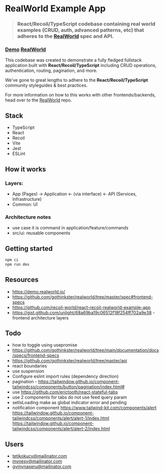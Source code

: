 # RealWorld Example App

> ### React/Recoil/TypeScript codebase containing real world examples (CRUD, auth, advanced patterns, etc) that adheres to the [RealWorld](https://github.com/gothinkster/realworld) spec and API.

### [Demo](https://github.com/gothinkster/realworld) [RealWorld](https://github.com/gothinkster/realworld)

This codebase was created to demonstrate a fully fledged fullstack application built with **React/Recoil/TypeScript** including CRUD operations, authentication, routing, pagination, and more.

We've gone to great lengths to adhere to the **React/Recoil/TypeScript** community styleguides & best practices.

For more information on how to this works with other frontends/backends, head over to the [RealWorld](https://github.com/gothinkster/realworld) repo.

## Stack

- TypeScript
- React
- Recoil
- Vite
- Jest
- ESLint

## How it works

### Layers:

- App (Pages) -> Application <- (via interface) <- API (Services, Infrastructure)
- Common: UI

### Architecture notes

- use case it is command in application/feature/commands
- src/ui: reusable components

## Getting started

```sh
npm ci
npm run dev
```

## Resources

- https://demo.realworld.io/
- https://github.com/gothinkster/realworld/tree/master/spec#frontend-specs
- https://github.com/recoil-world/react-recoil-realworld-example-app
- https://gist.github.com/unlight/68a69ba19c06512f18f254ff702a9e38 - frontend architecture layers

## Todo

- how to toggle using usepromise
- https://github.com/gothinkster/realworld/tree/main/documentation/docs/specs/frontend-specs
- https://github.com/gothinkster/realworld/tree/master/api
- react boundaries
- use suspension
- Configure eslint import rules (dependency direction)
- pagination - https://tailwindow.github.io/component-tailwindcss/components/button/pagination/index.html#
- use https://github.com/erictooth/react-stateful-tabs
- use 2 components for tabs do not use feed query param
- setIsLoading make as global indicator error and pending
- notification component https://www.tailwind-kit.com/components/alert https://tailwindow.github.io/component-tailwindcss/components/alert/alert-1/index.html https://tailwindow.github.io/component-tailwindcss/components/alert/alert-2/index.html

## Users

- tetikokucy@mailinator.com
- mynesy@mailinator.com
- gymynaxeru@mailinator.com
